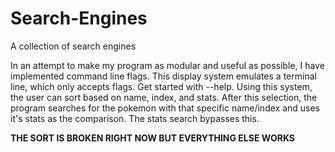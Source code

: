 # Search-Engines
A collection of search engines

In an attempt to make my program as modular and useful as possible, I have implemented command line flags. This display system emulates a terminal line, which only accepts flags. Get started with --help. Using this system, the user can sort based on name, index, and stats. After this selection, the program searches for the pokemon with that specific name/index and uses it's stats as the comparison. The stats search bypasses this.

**THE SORT IS BROKEN RIGHT NOW BUT EVERYTHING ELSE WORKS**
